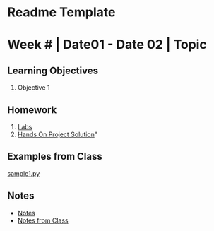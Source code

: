 # Readme Template
# Week # | Date01 - Date 02 | Topic
## Learning Objectives
1.  Objective 1
## Homework
1. [Labs](Labs/Readme.md)
2. [Hands On Project Solution](HandsOn/y)"

## Examples from Class
[sample1.py](samples/sample1.py)

## Notes
*   [Notes](Notes/Notes.md)
*   [Notes from Class](Notes/ClassNotes.ipynb)